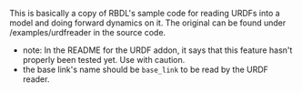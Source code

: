 This is basically a copy of RBDL's sample code for reading URDFs into a model and doing forward dynamics on it. The original can be found under /examples/urdfreader in the source code.

* note: In the README for the URDF addon, it says that this feature hasn't properly been tested yet. Use with caution.
* the base link's name should be `base_link` to be read by the URDF reader.
